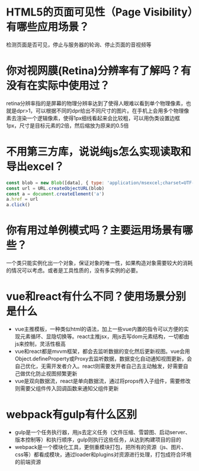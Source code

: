 # HTML5的页面可见性（Page Visibility）有哪些应用场景？

检测页面是否可见，停止与服务器的轮询、停止页面的音视频等

# 你对视网膜(Retina)分辨率有了解吗？有没有在实际中使用过？

retina分辨率指的是屏幕的物理分辨率达到了使得人眼难以看到单个物理像素，也就是dpr>1，可以根据不同的dpr给出不同尺寸的图片。在手机上会用多个物理像素去渲染一个逻辑像素，使得1px细线看起来会比较粗，可以用伪类设置边框1px，尺寸是目标元素的2倍，然后缩放为原来的0.5倍

# 不用第三方库，说说纯js怎么实现读取和导出excel？

```javascript
const blob = new Blob([data], { type: 'application/msexcel;charset=UTF-8' })
const url = URL.createObjectURL(blob)
const a = document.createElement('a')
a.href = url
a.click()
```

# 你有用过单例模式吗？主要运用场景有哪些？

一个类只能实例化出一个对象，保证对象的唯一性，如果构造对象需要较大的消耗的情况可以考虑。或者是工具性质的，没有多实例的必要。

# vue和react有什么不同？使用场景分别是什么

- vue主推模板，一种类似html的语法，加上一些vue内置的指令可以方便的实现元素循环、显隐切换等。react主推jsx，用js去写dom元素结构，一切都由js来控制，灵活性极高
- vue和react都是mvvm框架，都会去监听数据的变化然后更新视图。vue会用Object.defineProperty或Proxy去监听数据，数据变化自动通知视图更新，会自己优化，无需开发者介入。react则需要发开者自己去主动触发，好需要自己做优化防止视图频繁更新
- vue是双向数据流，react是单向数据流，通过将props传入子组件，需要修改则需要父组件传入回调函数来通知父组件更新

# webpack有gulp有什么区别

- gulp是一个任务执行器，用js去定义任务（文件压缩、雪碧图、启动server、版本控制等）和执行顺序，gulp则执行这些任务，从达到构建项目的目的
- webpack是一个模块化工具，更侧重模块打包，把所有的资源（js、图片、css等）都看成模块，通过loader和plugins对资源进行处理，打包成符合环境的前端资源
